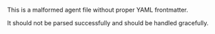This is a malformed agent file without proper YAML frontmatter.

It should not be parsed successfully and should be handled gracefully.